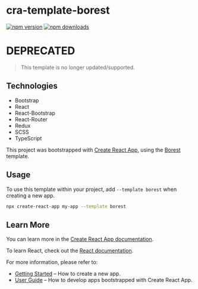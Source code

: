 # cra-template-borest

[![npm version](https://img.shields.io/npm/v/cra-template-borest.svg?style=flat-square)](https://www.npmjs.com/package/cra-template-borest)
[![npm downloads](https://img.shields.io/npm/dt/cra-template-borest.svg?style=flat-square)](https://www.npmjs.com/package/cra-template-borest)

# DEPRECATED

> This template is no longer updated/supported.

## Technologies

- Bootstrap
- React
- React-Bootstrap
- React-Router
- Redux
- SCSS
- TypeScript

This project was bootstrapped with [Create React App](https://github.com/facebook/create-react-app), using the [Borest](https://github.com/Stratis-Dermanoutsos/cra-template-borest) template.

## Usage

To use this template within your project, add `--template borest` when creating a new app.

```sh
npx create-react-app my-app --template borest
```

## Learn More

You can learn more in the [Create React App documentation](https://facebook.github.io/create-react-app/docs/getting-started).

To learn React, check out the [React documentation](https://reactjs.org/).

For more information, please refer to:

- [Getting Started](https://create-react-app.dev/docs/getting-started) – How to create a new app.
- [User Guide](https://create-react-app.dev) – How to develop apps bootstrapped with Create React App.
